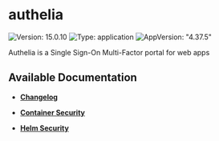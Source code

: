 # authelia

![Version: 15.0.10](https://img.shields.io/badge/Version-15.0.10-informational?style=flat-square) ![Type: application](https://img.shields.io/badge/Type-application-informational?style=flat-square) ![AppVersion: "4.37.5"](https://img.shields.io/badge/AppVersion-"4.37.5"-informational?style=flat-square)

Authelia is a Single Sign-On Multi-Factor portal for web apps

## Available Documentation

- [**Changelog**](CHANGELOG)

- [**Container Security**](container-security)

- [**Helm Security**](helm-security)

